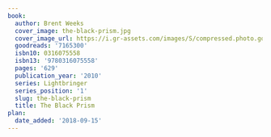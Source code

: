 ```yaml
---
book:
  author: Brent Weeks
  cover_image: the-black-prism.jpg
  cover_image_url: https://i.gr-assets.com/images/S/compressed.photo.goodreads.com/books/1327921884l/7165300._SX98_.jpg
  goodreads: '7165300'
  isbn10: 0316075558
  isbn13: '9780316075558'
  pages: '629'
  publication_year: '2010'
  series: Lightbringer
  series_position: '1'
  slug: the-black-prism
  title: The Black Prism
plan:
  date_added: '2018-09-15'
---
```

